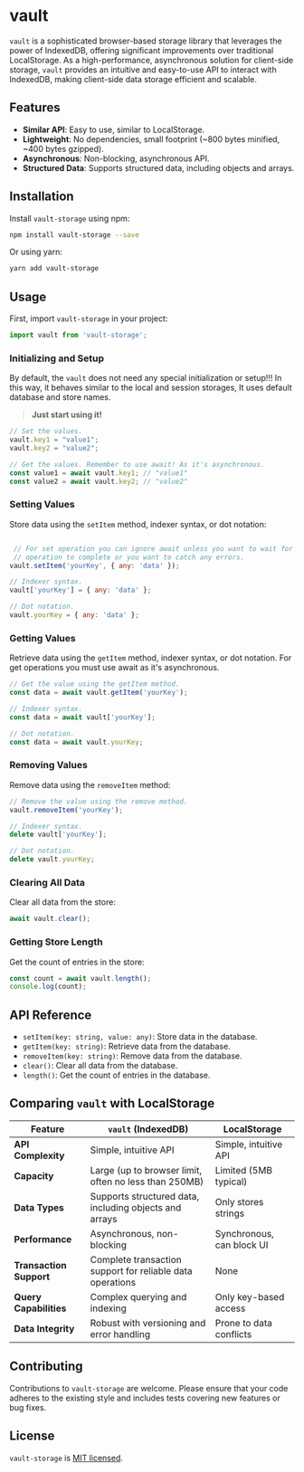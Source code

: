 # vault

`vault` is a sophisticated browser-based storage library that leverages the power
of IndexedDB, offering significant improvements over traditional LocalStorage.
As a high-performance, asynchronous solution for client-side storage, `vault`
provides an intuitive and easy-to-use API to interact with IndexedDB, making
client-side data storage efficient and scalable.

## Features

- **Similar API**: Easy to use, similar to LocalStorage.
- **Lightweight**: No dependencies, small footprint (~800 bytes minified, ~400 bytes gzipped).
- **Asynchronous**: Non-blocking, asynchronous API.
- **Structured Data**: Supports structured data, including objects and arrays.

## Installation

Install `vault-storage` using npm:

```bash
npm install vault-storage --save
```

Or using yarn:

```bash
yarn add vault-storage
```

## Usage

First, import `vault-storage` in your project:

```javascript
import vault from 'vault-storage';
```

### Initializing and Setup

By default, the `vault` does not need any special initialization or setup!!!
In this way, it behaves similar to the local and session storages, It uses
default database and store names.

> **Just start using it!**

```javascript
// Set the values.
vault.key1 = "value1";
vault.key2 = "value2";

// Get the values. Remember to use await! As it's asynchronous.
const value1 = await vault.key1; // "value1"
const value2 = await vault.key2; // "value2"
```

### Setting Values

Store data using the `setItem` method, indexer syntax, or dot notation:

```javascript

 // For set operation you can ignore await unless you want to wait for the
 // operation to complete or you want to catch any errors.
vault.setItem('yourKey', { any: 'data' });

// Indexer syntax.
vault['yourKey'] = { any: 'data' };

// Dot notation.
vault.yourKey = { any: 'data' };
```

### Getting Values

Retrieve data using the `getItem` method, indexer syntax, or dot notation. For get
operations you must use await as it's asynchronous.

```javascript
// Get the value using the getItem method.
const data = await vault.getItem('yourKey');

// Indexer syntax.
const data = await vault['yourKey'];

// Dot notation.
const data = await vault.yourKey;
```

### Removing Values

Remove data using the `removeItem` method:

```javascript
// Remove the value using the remove method.
vault.removeItem('yourKey');

// Indexer syntax.
delete vault['yourKey'];

// Dot notation.
delete vault.yourKey;
```

### Clearing All Data

Clear all data from the store:

```javascript
await vault.clear();
```

### Getting Store Length

Get the count of entries in the store:

```javascript
const count = await vault.length();
console.log(count);
```

## API Reference

- `setItem(key: string, value: any)`: Store data in the database.
- `getItem(key: string)`: Retrieve data from the database.
- `removeItem(key: string)`: Remove data from the database.
- `clear()`: Clear all data from the database.
- `length()`: Get the count of entries in the database.

## Comparing `vault` with LocalStorage

| Feature                  | `vault` (IndexedDB)      | LocalStorage           |
|--------------------------|--------------------------|------------------------|
| **API Complexity**       | Simple, intuitive API    | Simple, intuitive API  |
| **Capacity**             | Large (up to browser limit, often no less than 250MB) | Limited (5MB typical)  |
| **Data Types**           | Supports structured data, including objects and arrays | Only stores strings    |
| **Performance**          | Asynchronous, non-blocking | Synchronous, can block UI |
| **Transaction Support**  | Complete transaction support for reliable data operations | None                  |
| **Query Capabilities**   | Complex querying and indexing | Only key-based access   |
| **Data Integrity**       | Robust with versioning and error handling | Prone to data conflicts |

## Contributing

Contributions to `vault-storage` are welcome. Please ensure that your code adheres to the existing style and includes tests covering new features or bug fixes.

## License

`vault-storage` is [MIT licensed](./LICENSE).
